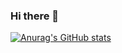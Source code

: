 ### Hi there 👋
[![Anurag's GitHub stats](https://github-readme-stats.vercel.app/api?username=amandarochacardoso&count_private=true)](https://github.com/anuraghazra/github-readme-stats)

<!--
**amandarochacardoso/amandarochacardoso** is a ✨ _special_ ✨ repository because its `README.md` (this file) appears on your GitHub profile.

Here are some ideas to get you started:

- 🔭 I’m currently working on ...
- 🌱 I’m currently learning ...
- 👯 I’m looking to collaborate on ...
- 🤔 I’m looking for help with ...
- 💬 Ask me about ...
- 📫 How to reach me: ...
- 😄 Pronouns: ...
- ⚡ Fun fact: ...
-->
